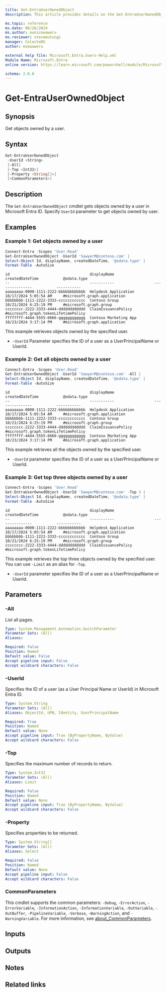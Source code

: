 ```yaml
---
title: Get-EntraUserOwnedObject
description: This article provides details on the Get-EntraUserOwnedObject command.

ms.topic: reference
ms.date: 06/26/2024
ms.author: eunicewaweru
ms.reviewer: stevemutungi
manager: CelesteDG
author: msewaweru

external help file: Microsoft.Entra.Users-Help.xml
Module Name: Microsoft.Entra
online version: https://learn.microsoft.com/powershell/module/Microsoft.Entra/Get-EntraUserOwnedObject

schema: 2.0.0
---
```


# Get-EntraUserOwnedObject

## Synopsis

Get objects owned by a user.

## Syntax

```powershell
Get-EntraUserOwnedObject
 -UserId <String>
 [-All]
 [-Top <Int32>]
 [-Property <String[]>]
 [<CommonParameters>]
```

## Description

The `Get-EntraUserOwnedObject` cmdlet gets objects owned by a user in Microsoft Entra ID. Specify `UserId` parameter to get objects owned by user.

## Examples

### Example 1: Get objects owned by a user

```powershell
Connect-Entra -Scopes 'User.Read'
Get-EntraUserOwnedObject -UserId 'SawyerM@contoso.com' |
Select-Object Id, displayName, createdDateTime, '@odata.type' |
Format-Table -AutoSize
```

```Output
id                                    displayName                  createdDateTime           @odata.type
--                                    -----------                  ---------------           -----------
aaaaaaaa-0000-1111-2222-bbbbbbbbbbbb  Helpdesk Application         10/17/2024 5:05:54 AM     #microsoft.graph.application
bbbbbbbb-1111-2222-3333-cccccccccccc  Contoso Group                10/21/2024 6:25:19 PM     #microsoft.graph.group
cccccccc-2222-3333-4444-dddddddddddd  ClaimIssuancePolicy                                    #microsoft.graph.tokenLifetimePolicy
ffffffff-4444-5555-6666-gggggggggggg  Contoso Marketing App        10/23/2024 3:17:14 PM     #microsoft.graph.application
```

This example retrieves objects owned by the specified user.

- `-UserId` Parameter specifies the ID of a user as a UserPrincipalName or UserId.

### Example 2: Get all objects owned by a user

```powershell
Connect-Entra -Scopes 'User.Read'
Get-EntraUserOwnedObject -UserId 'SawyerM@contoso.com' -All |
Select-Object Id, displayName, createdDateTime, '@odata.type' |
Format-Table -AutoSize
```

```Output
id                                    displayName                  createdDateTime           @odata.type
--                                    -----------                  ---------------           -----------
aaaaaaaa-0000-1111-2222-bbbbbbbbbbbb  Helpdesk Application         10/17/2024 5:05:54 AM     #microsoft.graph.application
bbbbbbbb-1111-2222-3333-cccccccccccc  Contoso Group                10/21/2024 6:25:19 PM     #microsoft.graph.group
cccccccc-2222-3333-4444-dddddddddddd  ClaimIssuancePolicy                                    #microsoft.graph.tokenLifetimePolicy
ffffffff-4444-5555-6666-gggggggggggg  Contoso Marketing App        10/23/2024 3:17:14 PM     #microsoft.graph.application
```

This example retrieves all the objects owned by the specified user.

- `-UserId` parameter specifies the ID of a user as a UserPrincipalName or UserId.

### Example 3: Get top three objects owned by a user

```powershell
Connect-Entra -Scopes 'User.Read'
Get-EntraUserOwnedObject -UserId 'SawyerM@contoso.com' -Top 3 |
Select-Object Id, displayName, createdDateTime, '@odata.type' |
Format-Table -AutoSize
```

```Output
id                                    displayName                  createdDateTime           @odata.type
--                                    -----------                  ---------------           -----------
aaaaaaaa-0000-1111-2222-bbbbbbbbbbbb  Helpdesk Application         10/17/2024 5:05:54 AM     #microsoft.graph.application
bbbbbbbb-1111-2222-3333-cccccccccccc  Contoso Group                10/21/2024 6:25:19 PM     #microsoft.graph.group
cccccccc-2222-3333-4444-dddddddddddd  ClaimIssuancePolicy                                    #microsoft.graph.tokenLifetimePolicy
```

This example retrieves the top three objects owned by the specified user. You can use `-Limit` as an alias for `-Top`.

- `-UserId` parameter specifies the ID of a user as a UserPrincipalName or UserId.

## Parameters

### -All

List all pages.

```yaml
Type: System.Management.Automation.SwitchParameter
Parameter Sets: (All)
Aliases:

Required: False
Position: Named
Default value: False
Accept pipeline input: False
Accept wildcard characters: False
```

### -UserId

Specifies the ID of a user (as a User Principal Name or UserId) in Microsoft Entra ID.

```yaml
Type: System.String
Parameter Sets: (All)
Aliases: ObjectId, UPN, Identity, UserPrincipalName

Required: True
Position: Named
Default value: None
Accept pipeline input: True (ByPropertyName, ByValue)
Accept wildcard characters: False
```

### -Top

Specifies the maximum number of records to return.

```yaml
Type: System.Int32
Parameter Sets: (All)
Aliases: Limit

Required: False
Position: Named
Default value: None
Accept pipeline input: True (ByPropertyName, ByValue)
Accept wildcard characters: False
```

### -Property

Specifies properties to be returned.

```yaml
Type: System.String[]
Parameter Sets: (All)
Aliases: Select

Required: False
Position: Named
Default value: None
Accept pipeline input: False
Accept wildcard characters: False
```

### CommonParameters

This cmdlet supports the common parameters: `-Debug`, `-ErrorAction`, `-ErrorVariable`, `-InformationAction`, `-InformationVariable`, `-OutVariable`, `-OutBuffer`, `-PipelineVariable`, `-Verbose`, `-WarningAction`, and `-WarningVariable`. For more information, see [about_CommonParameters](https://go.microsoft.com/fwlink/?LinkID=113216).

## Inputs

## Outputs

## Notes

## Related links
